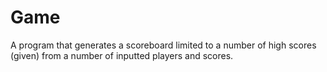 # Game
A program that generates a scoreboard limited to a number of high scores (given) from a number of inputted players and scores.
